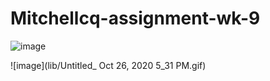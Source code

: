 # Mitchellcq-assignment-wk-9

![image](https://user-images.githubusercontent.com/68998298/97140708-53f2bf80-17b1-11eb-8bbd-aeba60331054.png)

![image](lib/Untitled_ Oct 26, 2020 5_31 PM.gif)

